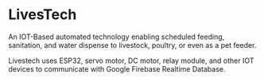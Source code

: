 # LivesTech
An IOT-Based automated technology enabling scheduled feeding, sanitation, and water dispense to livestock, poultry, or even as a pet feeder.

Livestech uses ESP32, servo motor, DC motor, relay module, and other IOT devices to communicate with Google Firebase Realtime Database.
